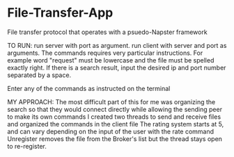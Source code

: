 # File-Transfer-App
File transfer protocol that operates with a psuedo-Napster framework

TO RUN:
run server with port as argument.
run client with server and port as arguments.
The commands requires very particular instructions. 
For example word "request" must be lowercase and the file must be spelled exactly right.
If there is a search result, input the desired ip and port number separated by a space.

Enter any of the commands as instructed on the terminal

MY APPROACH:
The most difficult part of this for me was organizing the search so that they would 
connect directly while allowing the sending peer to make its own commands
I created two threads to send and receive files and organized the commands in the client file
The rating system starts at 5, and can vary depending on the input of the user with the rate command
Unregister removes the file from the Broker's list but the thread stays open to re-register.
